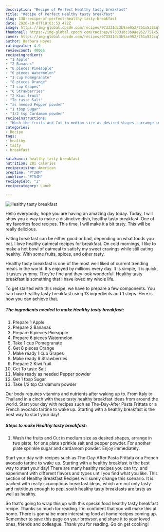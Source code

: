 ```yaml
---
description: "Recipe of Perfect Healthy tasty breakfast"
title: "Recipe of Perfect Healthy tasty breakfast"
slug: 138-recipe-of-perfect-healthy-tasty-breakfast
date: 2020-10-07T18:03:53.422Z
image: https://img-global.cpcdn.com/recipes/973331dc3b9ae952/751x532cq70/healthy-tasty-breakfast-recipe-main-photo.jpg
thumbnail: https://img-global.cpcdn.com/recipes/973331dc3b9ae952/751x532cq70/healthy-tasty-breakfast-recipe-main-photo.jpg
cover: https://img-global.cpcdn.com/recipes/973331dc3b9ae952/751x532cq70/healthy-tasty-breakfast-recipe-main-photo.jpg
author: Barbara Hayes
ratingvalue: 4.9
reviewcount: 40066
recipeingredient:
- "1 Apple"
- "2 Bananas"
- "6 pieces Pineapple"
- "6 pieces Watermelon"
- "1 cup Pomegranate"
- "8 pieces Orange"
- "1 cup Grapes"
- "6 Strawberries"
- "2 Kiwi fruit"
- "To taste Salt"
- "as needed Pepper powder"
- "1 tbsp Sugar"
- "1/2 tsp Cardamom powder"
recipeinstructions:
- "Wash the fruits and Cut in medium size as desired shapes, arrange in two plate, for one plate sprinkle salt and pepper powder. For another plate sprinkle sugar and cardamom powder. Enjoy immediately."
categories:
- Recipe
tags:
- healthy
- tasty
- breakfast

katakunci: healthy tasty breakfast 
nutrition: 201 calories
recipecuisine: American
preptime: "PT20M"
cooktime: "PT54M"
recipeyield: "1"
recipecategory: Lunch

---
```



![Healthy tasty breakfast](https://img-global.cpcdn.com/recipes/973331dc3b9ae952/751x532cq70/healthy-tasty-breakfast-recipe-main-photo.jpg)

Hello everybody, hope you are having an amazing day today. Today, I will show you a way to make a distinctive dish, healthy tasty breakfast. One of my favorites food recipes. This time, I will make it a bit tasty. This will be really delicious.

Eating breakfast can be either good or bad, depending on what foods you eat. I love healthy oatmeal recipes for breakfast. On cold mornings, I like to make a hot bowl of oatmeal to satisfy my sweet cravings while still eating healthy. With some fruits, spices, and other tasty.

Healthy tasty breakfast is one of the most well liked of current trending meals in the world. It's enjoyed by millions every day. It is simple, it is quick, it tastes yummy. They're fine and they look wonderful. Healthy tasty breakfast is something that I have loved my whole life.


To get started with this recipe, we have to prepare a few components. You can have healthy tasty breakfast using 13 ingredients and 1 steps. Here is how you can achieve that.

<!--inarticleads1-->

##### The ingredients needed to make Healthy tasty breakfast:

1. Prepare 1 Apple
1. Prepare 2 Bananas
1. Prepare 6 pieces Pineapple
1. Prepare 6 pieces Watermelon
1. Take 1 cup Pomegranate
1. Get 8 pieces Orange
1. Make ready 1 cup Grapes
1. Make ready 6 Strawberries
1. Prepare 2 Kiwi fruit
1. Get To taste Salt
1. Make ready as needed Pepper powder
1. Get 1 tbsp Sugar
1. Take 1/2 tsp Cardamom powder


Our body requires vitamins and nutrients after waking up to. From Italy to Thailand in a cinch with these tasty healthy breakfast ideas from around the world. Start your day with recipes such as The-Day-After Pasta Frittata or a French avocado tartine to wake up. Starting with a healthy breakfast is the best way to start your day! 

<!--inarticleads2-->

##### Steps to make Healthy tasty breakfast:

1. Wash the fruits and Cut in medium size as desired shapes, arrange in two plate, for one plate sprinkle salt and pepper powder. For another plate sprinkle sugar and cardamom powder. Enjoy immediately.


Start your day with recipes such as The-Day-After Pasta Frittata or a French avocado tartine to wake up. Starting with a healthy breakfast is the best way to start your day! There are many healthy recipes you can try, and experiment with different flavors and types until you find what you like. This section of Healthy Breakfast Recipes will surely change this scenario. It is packed with really scrumptious breakfast ideas, which are not only tasty and nutritious enough to pep. south healthy tasty breakfasts are tasty as well as healthy. 

So that's going to wrap this up with this special food healthy tasty breakfast recipe. Thanks so much for reading. I'm confident that you will make this at home. There is gonna be more interesting food at home recipes coming up. Remember to save this page on your browser, and share it to your loved ones, friends and colleague. Thank you for reading. Go on get cooking!
